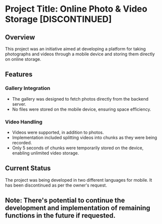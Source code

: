 # Project Title: Online Photo & Video Storage [DISCONTINUED]
## Overview
This project was an initiative aimed at developing a platform for taking photographs and videos through a mobile device and storing them directly on online storage.

## Features
### Gallery Integration
- The gallery was designed to fetch photos directly from the backend server.
- No files were stored on the mobile device, ensuring space efficiency.
### Video Handling
- Videos were supported, in addition to photos.
- Implementation included splitting videos into chunks as they were being recorded.
- Only 5 seconds of chunks were temporarily stored on the device, enabling unlimited video storage.
## Current Status
The project was being developed in two different languages for mobile. It has been discontinued as per the owner's request.

## Note: There's potential to continue the development and implementation of remaining functions in the future if requested.
